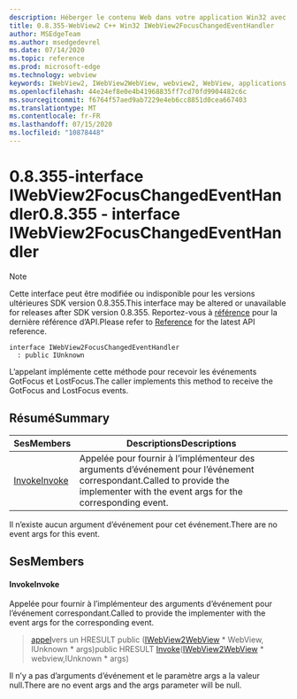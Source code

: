 ```yaml
---
description: Héberger le contenu Web dans votre application Win32 avec le contrôle Microsoft Edge WebView2
title: 0.8.355-WebView2 C++ Win32 IWebView2FocusChangedEventHandler
author: MSEdgeTeam
ms.author: msedgedevrel
ms.date: 07/14/2020
ms.topic: reference
ms.prod: microsoft-edge
ms.technology: webview
keywords: IWebView2, IWebView2WebView, webview2, WebView, applications Win32, Win32, Edge
ms.openlocfilehash: 44e24ef8e0e4b41968835ff7cd70fd9904482c6c
ms.sourcegitcommit: f6764f57aed9ab7229e4eb6cc8851d0cea667403
ms.translationtype: MT
ms.contentlocale: fr-FR
ms.lasthandoff: 07/15/2020
ms.locfileid: "10878448"
---
```

# <span data-ttu-id="e3a42-104">0.8.355-interface IWebView2FocusChangedEventHandler</span><span class="sxs-lookup"><span data-stu-id="e3a42-104">0.8.355 - interface IWebView2FocusChangedEventHandler</span></span> 

> [!NOTE]
> <span data-ttu-id="e3a42-105">Cette interface peut être modifiée ou indisponible pour les versions ultérieures SDK version 0.8.355.</span><span class="sxs-lookup"><span data-stu-id="e3a42-105">This interface may be altered or unavailable for releases after SDK version 0.8.355.</span></span> <span data-ttu-id="e3a42-106">Reportez-vous à [référence](../../../webview2-api-reference.md) pour la dernière référence d’API.</span><span class="sxs-lookup"><span data-stu-id="e3a42-106">Please refer to [Reference](../../../webview2-api-reference.md) for the latest API reference.</span></span>

```
interface IWebView2FocusChangedEventHandler
  : public IUnknown
```

<span data-ttu-id="e3a42-107">L’appelant implémente cette méthode pour recevoir les événements GotFocus et LostFocus.</span><span class="sxs-lookup"><span data-stu-id="e3a42-107">The caller implements this method to receive the GotFocus and LostFocus events.</span></span>

## <span data-ttu-id="e3a42-108">Résumé</span><span class="sxs-lookup"><span data-stu-id="e3a42-108">Summary</span></span>

 <span data-ttu-id="e3a42-109">Ses</span><span class="sxs-lookup"><span data-stu-id="e3a42-109">Members</span></span>                        | <span data-ttu-id="e3a42-110">Descriptions</span><span class="sxs-lookup"><span data-stu-id="e3a42-110">Descriptions</span></span>
--------------------------------|---------------------------------------------
[<span data-ttu-id="e3a42-111">Invoke</span><span class="sxs-lookup"><span data-stu-id="e3a42-111">Invoke</span></span>](#invoke) | <span data-ttu-id="e3a42-112">Appelée pour fournir à l’implémenteur des arguments d’événement pour l’événement correspondant.</span><span class="sxs-lookup"><span data-stu-id="e3a42-112">Called to provide the implementer with the event args for the corresponding event.</span></span>

<span data-ttu-id="e3a42-113">Il n’existe aucun argument d’événement pour cet événement.</span><span class="sxs-lookup"><span data-stu-id="e3a42-113">There are no event args for this event.</span></span>

## <span data-ttu-id="e3a42-114">Ses</span><span class="sxs-lookup"><span data-stu-id="e3a42-114">Members</span></span>

#### <span data-ttu-id="e3a42-115">Invoke</span><span class="sxs-lookup"><span data-stu-id="e3a42-115">Invoke</span></span> 

<span data-ttu-id="e3a42-116">Appelée pour fournir à l’implémenteur des arguments d’événement pour l’événement correspondant.</span><span class="sxs-lookup"><span data-stu-id="e3a42-116">Called to provide the implementer with the event args for the corresponding event.</span></span>

> <span data-ttu-id="e3a42-117">[appel](#invoke)vers un HRESULT public ([IWebView2WebView](IWebView2WebView.md) \* WebView, IUnknown \* args)</span><span class="sxs-lookup"><span data-stu-id="e3a42-117">public HRESULT [Invoke](#invoke)([IWebView2WebView](IWebView2WebView.md) \* webview,IUnknown \* args)</span></span>

<span data-ttu-id="e3a42-118">Il n’y a pas d’arguments d’événement et le paramètre args a la valeur null.</span><span class="sxs-lookup"><span data-stu-id="e3a42-118">There are no event args and the args parameter will be null.</span></span>

